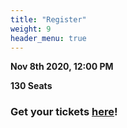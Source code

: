 ```yaml
---
title: "Register"
weight: 9
header_menu: true
---
```


**Nov 8th 2020, 12:00 PM**

**130 Seats**
### Get your tickets [here](https://www.yepdesk.com/tiq-2020)!